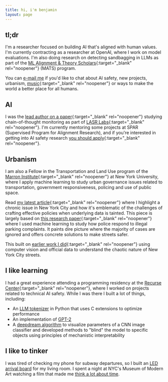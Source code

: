 ```yaml
---
title: hi, i'm benjamin
layout: page
---
```

## tl;dr

I'm a researcher focused on building AI that's aligned with human values. I'm currently contracting as a researcher at OpenAI, where I work on model evaluations. I'm also doing research on detecting sandbagging in LLMs as part of the [ML Alignment & Theory Scholars](https://www.matsprogram.org/){:target="_blank" rel="noopener"} (MATS) program.

You can [e-mail me](mailto:website@benjaminarnav.com) if you'd like to chat about
AI safety, new projects, urbanism, [music](https://www.youtube.com/watch?v=OKgYJnBCjXk){:target="_blank" rel="noopener"} or ways to make the world a better place for all humans.

## AI

I was the [lead author on a paper](https://arxiv.org/abs/2505.23575){:target="_blank" rel="noopener"} studying chain-of-thought monitoring as part of [LASR Labs](https://www.lasrlabs.org/){:target="_blank" rel="noopener"}. I'm currently mentoring some projects at SPAR (Supervised Program for Alignment Research), and if you're interested in getting into AI safety research [you should apply](https://sparai.org/){:target="_blank" rel="noopener"}.

## Urbanism

I am also a Fellow in the Transportation and Land Use program of the [Marron Institute](https://marroninstitute.nyu.edu){:target="_blank" rel="noopener"} at New York University, where I apply machine learning to study urban governance issues related to transportation, government responsiveness, policing and use of public space.

Read [my latest article](https://www.vitalcitynyc.org/articles/illegal-parking-and-failed-governance-ai-study-of-nypd-enforcement?){:target="_blank" rel="noopener"} where I highlight a chronic issue in New York City and how it's emblematic of the challenges of crafting effective policies when underlying data is tainted. This piece is largely based on [this research paper](https://www.sciencedirect.com/science/article/pii/S026427512500592X){:target="_blank" rel="noopener"} where I used machine learning to study how police respond to illegal parking complaints. It paints dire picture where the majority of cases are ignored and offers concrete solutions to make streets safer.

This built on [earlier work I did](https://www.vitalcitynyc.org/articles/the-lawless-state-of-new-yorks-streets){:target="_blank" rel="noopener"} using computer vision and official data to understand the chaotic nature of New York City streets.

## I like learning

I had a great experience attending a programming residency at the [Recurse Center](https://www.recurse.com){:target="_blank" rel="noopener"}, where I worked on projects related to technical AI safety. While I was there I built a lot of things, including:

- An [LLM tokenizer](/posts/bytephase.md) in Python that uses C extensions to optimize performance
- An implementation of [GPT-2](https://github.com/benarnav/gpt2)
- A [deepdream algorithm](/posts/dream_mech_interp.md) to visualize parameters of a CNN image classifier and developed methods to "blind" the model to specific objects using principles of mechanistic interpretability

## I like to tinker

I was tired of checking my phone for subway departures, so I built an [LED arrival board](posts/arrivals_rgb_display.md) for my living room. I spent a night at NYC's Museum of Modern Art watching a film that made me [think a lot about time](/posts/anticlock/).

